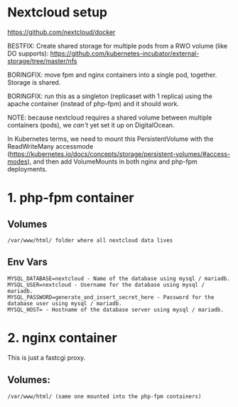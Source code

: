 # Nextcloud setup

https://github.com/nextcloud/docker

BESTFIX: Create shared storage for multiple pods from a RWO volume (like DO supports):
    https://github.com/kubernetes-incubator/external-storage/tree/master/nfs


BORINGFIX: move fpm and nginx containers into a single pod, together. Storage is shared.

BORINGFIX: run this as a singleton (replicaset with 1 replica) using the apache container (instead of php-fpm) and it should work.

NOTE: because nextcloud requires a shared volume between multiple containers (pods), we *can't* yet set it up on DigitalOcean.

In Kubernetes terms, we need to mount this PersistentVolume with the ReadWriteMany accessmode (https://kubernetes.io/docs/concepts/storage/persistent-volumes/#access-modes), and then add VolumeMounts in both nginx and php-fpm deployments.

# 1. php-fpm container

## Volumes

    /var/www/html/ folder where all nextcloud data lives


## Env Vars

    MYSQL_DATABASE=nextcloud - Name of the database using mysql / mariadb.
    MYSQL_USER=nextcloud - Username for the database using mysql / mariadb.
    MYSQL_PASSWORD=generate_and_insert_secret_here - Password for the database user using mysql / mariadb.
    MYSQL_HOST= - Hostname of the database server using mysql / mariadb.



# 2. nginx container

This is just a fastcgi proxy.


## Volumes:

    /var/www/html/ (same one mounted into the php-fpm containers)

